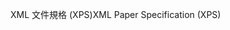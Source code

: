 <span data-ttu-id="eef30-101">XML 文件規格 (XPS)</span><span class="sxs-lookup"><span data-stu-id="eef30-101">XML Paper Specification (XPS)</span></span>